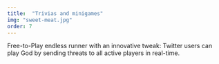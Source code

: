 ```yaml
---
title:  "Trivias and minigames"
img: "sweet-meat.jpg"
order: 7
---
```

<p>Free-to-Play endless runner with an innovative tweak: Twitter users can play God by sending threats to all active players in real-time.</p>

